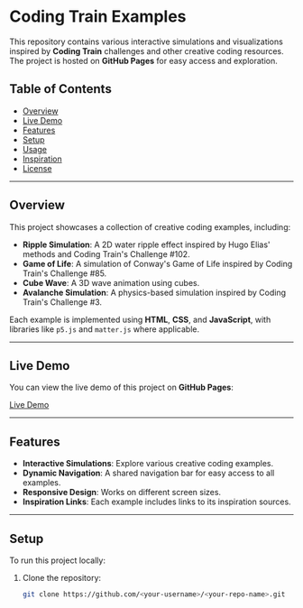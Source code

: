 # Coding Train Examples

This repository contains various interactive simulations and visualizations inspired by **Coding Train** challenges and other creative coding resources. The project is hosted on **GitHub Pages** for easy access and exploration.

## Table of Contents

-   [Overview](#overview)
-   [Live Demo](#live-demo)
-   [Features](#features)
-   [Setup](#setup)
-   [Usage](#usage)
-   [Inspiration](#inspiration)
-   [License](#license)

---

## Overview

This project showcases a collection of creative coding examples, including:

-   **Ripple Simulation**: A 2D water ripple effect inspired by Hugo Elias' methods and Coding Train's Challenge #102.
-   **Game of Life**: A simulation of Conway's Game of Life inspired by Coding Train's Challenge #85.
-   **Cube Wave**: A 3D wave animation using cubes.
-   **Avalanche Simulation**: A physics-based simulation inspired by Coding Train's Challenge #3.

Each example is implemented using **HTML**, **CSS**, and **JavaScript**, with libraries like `p5.js` and `matter.js` where applicable.

---

## Live Demo

You can view the live demo of this project on **GitHub Pages**:

[Live Demo](https://<your-username>.github.io/<your-repo-name>/)

---

## Features

-   **Interactive Simulations**: Explore various creative coding examples.
-   **Dynamic Navigation**: A shared navigation bar for easy access to all examples.
-   **Responsive Design**: Works on different screen sizes.
-   **Inspiration Links**: Each example includes links to its inspiration sources.

---

## Setup

To run this project locally:

1. Clone the repository:
    ```bash
    git clone https://github.com/<your-username>/<your-repo-name>.git
    ```

